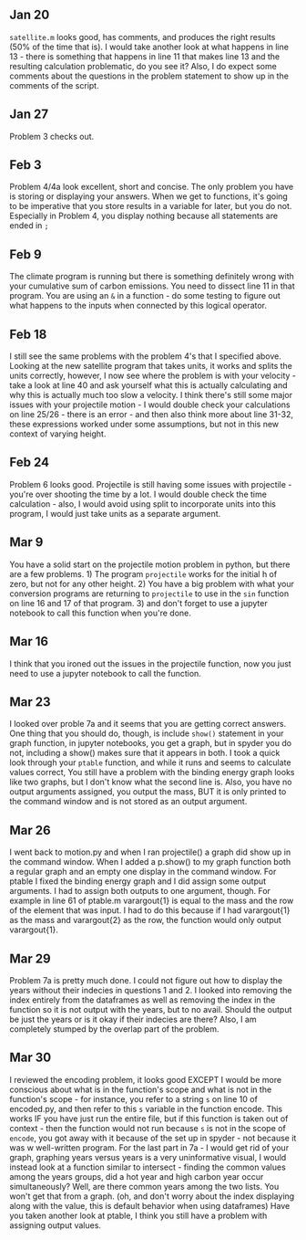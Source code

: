 ## Jan 20
`satellite.m` looks good, has comments, and produces the right results (50% of the time that is). I would take another look at what happens in line 13 - there is something that happens in line 11 that makes line 13 and the resulting calculation problematic, do you see it? Also, I do expect some comments about the questions in the problem statement to show up in the comments of the script.

## Jan 27
Problem 3 checks out.

## Feb 3
Problem 4/4a look excellent, short and concise. The only problem you have is storing or displaying your answers. When we get to functions, it's going to be imperative that you store results in a variable for later, but you do not. Especially in Problem 4, you display nothing because all statements are ended in `;`

## Feb 9
The climate program is running but there is something definitely wrong with your cumulative sum of carbon emissions. You need to dissect line 11 in that program. You are using an `&` in a function - do some testing to figure out what happens to the inputs when connected by this logical operator.

## Feb 18
I still see the same problems with the problem 4's that I specified above. Looking at the new satellite program that takes units, it works and splits the units correctly, however, I now see where the problem is with your velocity - take a look at line 40 and ask yourself what this is actually calculating and why this is actually much too slow a velocity. I think there's still some major issues with your projectile motion - I would double check your calculations on line 25/26 - there is an error - and then also think more about line 31-32, these expressions worked under some assumptions, but not in this new context of varying height.

## Feb 24
Problem 6 looks good. Projectile is still having some issues with projectile - you're over shooting the time by a lot. I would double check the time calculation - also, I would avoid using split to incorporate units into this program, I would just take units as a separate argument.

## Mar 9
You have a solid start on the projectile motion problem in python, but there are a few problems. 1) The program `projectile` works for the initial h of zero, but not for any other height. 2) You have a big problem with what your conversion programs are returning to `projectile` to use in the `sin` function on line 16 and 17 of that program. 3) and don't forget to use a jupyter notebook to call this function when you're done. 
## Mar 16
I think that you ironed out the issues in the projectile function, now you just need to use a jupyter notebook to call the function.

## Mar 23
I looked over proble 7a and it seems that you are getting correct answers. One thing that you should do, though, is include `show()` statement in your graph function, in jupyter notebooks, you get a graph, but in spyder you do not, including a show() makes sure that it appears in both. I took a quick look through your `ptable` function, and while it runs and seems to calculate values correct, You still have a problem with the binding energy graph looks like two graphs, but I don't know what the second line is. Also, you have no output arguments assigned, you output the mass, BUT it is only printed to the command window and is not stored as an output argument.

## Mar 26
I went back to motion.py and when I ran projectile() a graph did show up in the command window. When I added a p.show() to my graph function both a regular graph and an empty one display in the command window. For ptable I fixed the binding energy graph and I did assign some output arguments. I had to assign both outputs to one argument, though. For example in line 61 of ptable.m varargout{1} is equal to the mass and the row of the element that was input. I had to do this because if I had varargout{1} as the mass and varargout{2} as the row, the function would only output varargout{1}. 

## Mar 29
Problem 7a is pretty much done. I could not figure out how to display the years without their indecies in questions 1 and 2. I looked into removing the index entirely from the dataframes as well as removing the index in the function so it is not output with the years, but to no avail. Should the output be just the years or is it okay if their indecies are there? Also, I am completely stumped by the overlap part of the problem. 
## Mar 30
I reviewed the encoding problem, it looks good EXCEPT I would be more conscious about what is in the function's scope and what is not in the function's scope -  for instance, you refer to a string `s` on line 10 of encoded.py, and then refer to this `s` variable in the function encode. This works IF you have just run the entire file, but if this function is taken out of context - then the function would not run because `s` is not in the scope of `encode`, you got away with it because of the set up in spyder - not because it was w well-written program. For the last part in 7a - I would get rid of your graph, graphing years versus years is a very uninformative visual, I would instead look at a function similar to intersect - finding the common values among the years groups, did a hot year and high carbon year occur simultaneously? Well, are there common years among the two lists. You won't get that from a graph. (oh, and don't worry about the index displaying along with the value, this is default behavior when using dataframes) Have you taken another look at ptable, I think you still have a problem with assigning output values.
